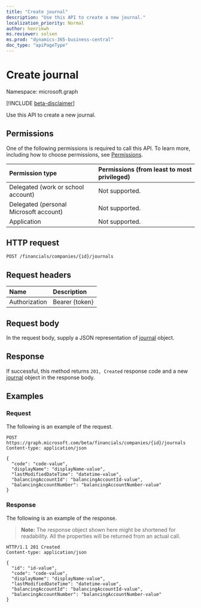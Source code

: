 ```yaml
---
title: "Create journal"
description: "Use this API to create a new journal."
localization_priority: Normal
author: henrikwh
ms.reviewer: solsen
ms.prod: "dynamics-365-business-central"
doc_type: "apiPageType"
---
```


# Create journal

Namespace: microsoft.graph

[!INCLUDE [beta-disclaimer](../../includes/beta-disclaimer.md)]

Use this API to create a new journal.

## Permissions

One of the following permissions is required to call this API. To learn more, including how to choose permissions, see [Permissions](/graph/permissions-reference).

| Permission type                        | Permissions (from least to most privileged) |
|:---------------------------------------|:--------------------------------------------|
| Delegated (work or school account)     | Not supported. |
| Delegated (personal Microsoft account) | Not supported. |
| Application                            | Not supported. |

## HTTP request

<!-- { "blockType": "ignored" } -->

```http
POST /financials/companies/{id}/journals
```

## Request headers

| Name          | Description   |
|:--------------|:--------------|
| Authorization | Bearer {token} |

## Request body

In the request body, supply a JSON representation of [journal](../resources/dynamics-journal.md) object.

## Response

If successful, this method returns `201, Created` response code and a new [journal](../resources/dynamics-journal.md) object in the response body.

## Examples

### Request

The following is an example of the request.
<!-- {
  "blockType": "request",
  "name": "create_journal_from_company"
}-->

```http
POST https://graph.microsoft.com/beta/financials/companies/{id}/journals
Content-type: application/json

{
  "code": "code-value",
  "displayName": "displayName-value",
  "lastModifiedDateTime": "datetime-value",
  "balancingAccountId": "balancingAccountId-value",
  "balancingAccountNumber": "balancingAccountNumber-value"
}
```

### Response

The following is an example of the response.

> **Note:** The response object shown here might be shortened for readability. All the properties will be returned from an actual call.

<!-- {
  "blockType": "response",
  "truncated": true,
  "@odata.type": "microsoft.graph.journal"
} -->

```http
HTTP/1.1 201 Created
Content-type: application/json

{
  "id": "id-value",
  "code": "code-value",
  "displayName": "displayName-value",
  "lastModifiedDateTime": "datetime-value",
  "balancingAccountId": "balancingAccountId-value",
  "balancingAccountNumber": "balancingAccountNumber-value"
}
```

<!-- uuid: 16cd6b66-4b1a-43a1-adaf-3a886856ed98
2019-02-04 14:57:30 UTC -->
<!-- {
  "type": "#page.annotation",
  "description": "Create journal",
  "keywords": "",
  "section": "documentation",
  "tocPath": ""
}-->